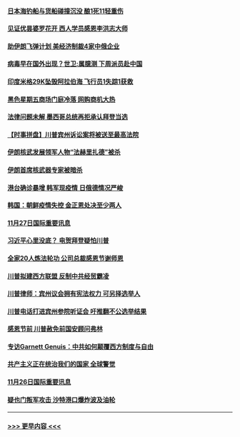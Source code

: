 #### [日本海钓船与货船碰撞沉没 酿1死11轻重伤](../pages/prog202/a102997295.md?t=11281602) 
#### [见证优昙婆罗花开 西人学员感恩李洪志大师](../pages/prog202/a102997339.md?t=11281602) 
#### [助伊朗飞弹计划 美经济制裁4家中俄企业](../pages/prog202/a102997281.md?t=11281602) 
#### [病毒早在国外出现？世卫:属臆测 下周派员赴中国](../pages/prog202/a102997224.md?t=11281602) 
#### [印度米格29K坠毁阿拉伯海 飞行员1失踪1获救](../pages/prog202/a102997209.md?t=11281602) 
#### [黑色星期五商场门庭冷落 网购商机大热](../pages/prog202/a102997036.md?t=11281602) 
#### [法律问题未解 墨西哥总统再拒承认拜登当选](../pages/prog202/a102997007.md?t=11281602) 
#### [【时事拼盘】川普宾州诉讼案将被送至最高法院](../pages/prog202/a102997075.md?t=11281602) 
#### [伊朗核武发展领军人物“法赫里扎德”被杀](../pages/prog202/a102997070.md?t=11281602) 
#### [伊朗首席核武器专家被暗杀](../pages/prog202/a102996965.md?t=11281602) 
#### [港台确诊暴增 韩军现疫情 日俄德情况严峻](../pages/prog202/a102996922.md?t=11281602) 
#### [韩国：朝鲜疫情失控 金正恩处决至少两人](../pages/prog202/a102996909.md?t=11281602) 
#### [11月27日国际重要讯息](../pages/prog202/a102996682.md?t=11281602) 
#### [习近平心里没底？ 电贺拜登疑怕川普](../pages/prog202/a102996491.md?t=11281602) 
#### [全家20人炼法轮功 公司总裁感恩节谢师恩](../pages/prog202/a102996387.md?t=11281602) 
#### [川普拟建西方联盟 反制中共经贸霸凌](../pages/prog202/a102996194.md?t=11281602) 
#### [川普律师：宾州议会拥有宪法权力 可另择选举人](../pages/prog202/a102996113.md?t=11281602) 
#### [川普电话打进宾州参院听证会 吁推翻不公选举结果](../pages/prog202/a102995558.md?t=11281602) 
#### [感恩节前 川普赦免前国安顾问弗林](../pages/prog202/a102996116.md?t=11281602) 
#### [专访Garnett Genuis：中共如何颠覆西方制度与自由](../pages/prog202/a102996077.md?t=11281602) 
#### [共产主义正在统治我们的国家 全球警觉](../pages/prog202/a102995914.md?t=11281602) 
#### [11月26日国际重要讯息](../pages/prog202/a102995908.md?t=11281602) 
#### [疑也门叛军攻击 沙特港口爆炸波及油轮](../pages/prog202/a102995793.md?t=11281602) 

----
#### [ >>> 更早内容 <<< ](../indexes/prog202-earlier.md)
